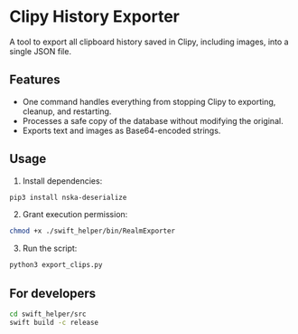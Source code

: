 # Clipy History Exporter

A tool to export all clipboard history saved in Clipy, including images, into a single JSON file.

## Features

- One command handles everything from stopping Clipy to exporting, cleanup, and restarting.
- Processes a safe copy of the database without modifying the original.
- Exports text and images as Base64-encoded strings.

## Usage

1. Install dependencies:

```bash
pip3 install nska-deserialize
```

2. Grant execution permission:

```bash
chmod +x ./swift_helper/bin/RealmExporter
```

3. Run the script:

```bash
python3 export_clips.py
```

## For developers

```bash
cd swift_helper/src
swift build -c release
```
